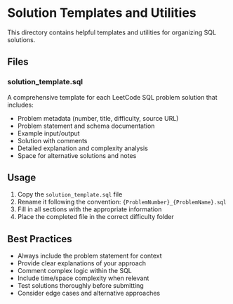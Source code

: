 # Solution Templates and Utilities

This directory contains helpful templates and utilities for organizing SQL solutions.

## Files

### solution_template.sql
A comprehensive template for each LeetCode SQL problem solution that includes:
- Problem metadata (number, title, difficulty, source URL)
- Problem statement and schema documentation
- Example input/output
- Solution with comments
- Detailed explanation and complexity analysis
- Space for alternative solutions and notes

## Usage

1. Copy the `solution_template.sql` file
2. Rename it following the convention: `{ProblemNumber}_{ProblemName}.sql`
3. Fill in all sections with the appropriate information
4. Place the completed file in the correct difficulty folder

## Best Practices

- Always include the problem statement for context
- Provide clear explanations of your approach
- Comment complex logic within the SQL
- Include time/space complexity when relevant
- Test solutions thoroughly before submitting
- Consider edge cases and alternative approaches